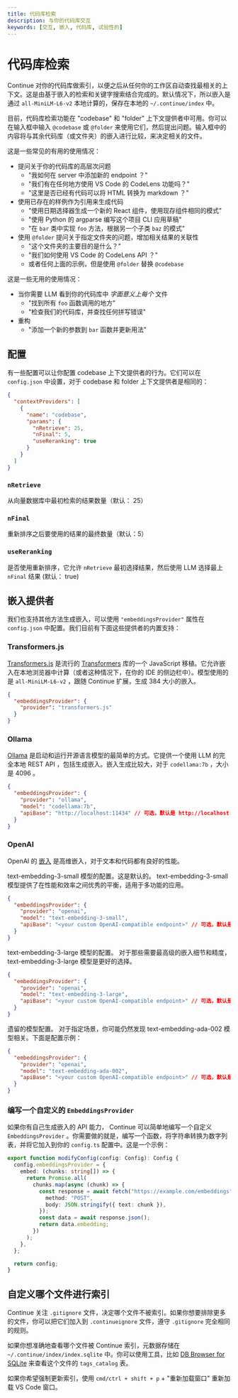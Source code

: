 ```yaml
---
title: 代码库检索
description: 与你的代码库交互
keywords: [交互, 嵌入, 代码库, 试验性的]
---
```


# 代码库检索

Continue 对你的代码库做索引，以便之后从任何你的工作区自动查找最相关的上下文。这是由基于嵌入的检索和关键字搜索结合完成的。默认情况下，所以嵌入是通过 `all-MiniLM-L6-v2` 本地计算的，保存在本地的 `~/.continue/index` 中。

目前，代码库检索功能在 "codebase" 和 "folder" 上下文提供者中可用。你可以在输入框中输入 `@codebase` 或 `@folder` 来使用它们，然后提出问题。输入框中的内容将与其余代码库（或文件夹）的嵌入进行比较，来决定相关的文件。

这是一些常见的有用的使用情况：

- 提问关于你的代码库的高层次问题
  - "我如何在 server 中添加新的 endpoint ？"
  - "我们有在任何地方使用 VS Code 的 CodeLens 功能吗？"
  - "这里是否已经有代码可以将 HTML 转换为 markdown ？"
- 使用已存在的样例作为引用来生成代码
  - "使用日期选择器生成一个新的 React 组件，使用现存组件相同的模式"
  - "使用 Python 的 argparse 编写这个项目 CLI 应用草稿"
  - "在 `bar` 类中实现 `foo` 方法，根据另一个子类 `baz` 的模式"
- 使用 `@folder` 提问关于指定文件夹的问题，增加相关结果的关联性
  - "这个文件夹的主要目的是什么？"
  - "我们如何使用 VS Code 的 CodeLens API ？"
  - 或者任何上面的示例，但是使用 `@folder` 替换 `@codebase`

这是一些无用的使用情况：

- 当你需要 LLM 看到你的代码库中 _字面意义上每个_ 文件
  - "找到所有 `foo` 函数调用的地方"
  - "检查我们的代码库，并查找任何拼写错误"
- 重构
  - "添加一个新的参数到 `bar` 函数并更新用法"

## 配置

有一些配置可以让你配置 codebase 上下文提供者的行为。它们可以在 `config.json` 中设置，对于 codebase 和 folder 上下文提供者是相同的：

```json title="~/.continue/config.json"
{
  "contextProviders": [
    {
      "name": "codebase",
      "params": {
        "nRetrieve": 25,
        "nFinal": 5,
        "useReranking": true
      }
    }
  ]
}
```

### `nRetrieve`

从向量数据库中最初检索的结果数量（默认： 25）

### `nFinal`

重新排序之后要使用的结果的最终数量（默认：5）

### `useReranking`

是否使用重新排序，它允许 `nRetrieve` 最初选择结果，然后使用 LLM 选择最上 `nFinal` 结果 (默认： true)

## 嵌入提供者

我们也支持其他方法生成嵌入，可以使用 `"embeddingsProvider"` 属性在 `config.json` 中配置。我们目前有下面这些提供者的内置支持：

### Transformers.js

[Transformers.js](https://huggingface.co/docs/transformers.js/index) 是流行的 [Transformers](https://huggingface.co/transformers/) 库的一个 JavaScript 移植。它允许嵌入在本地浏览器中计算（或者这种情况下，在你的 IDE 的侧边栏中）。模型使用的是 `all-MiniLM-L6-v2` ，跟随 Continue 扩展，生成 384 大小的嵌入。

```json title="~/.continue/config.json"
{
  "embeddingsProvider": {
    "provider": "transformers.js"
  }
}
```

### Ollama

[Ollama](https://ollama.ai) 是启动和运行开源语言模型的最简单的方式。它提供一个使用 LLM 的完全本地 REST API ，包括生成嵌入。嵌入生成比较大，对于 `codellama:7b` ，大小是 4096 。

```json title="~/.continue/config.json"
{
  "embeddingsProvider": {
    "provider": "ollama",
    "model": "codellama:7b",
    "apiBase": "http://localhost:11434" // 可选，默认是 http://localhost:11434
  }
}
```

### OpenAI

OpenAI 的 [嵌入](https://platform.openai.com/docs/guides/embeddings) 是高维嵌入，对于文本和代码都有良好的性能。

text-embedding-3-small 模型的配置。这是默认的。
text-embedding-3-small 模型提供了在性能和效率之间优秀的平衡，适用于多功能的应用。

```json title="~/.continue/config.json"
{
  "embeddingsProvider": {
    "provider": "openai",
    "model": "text-embedding-3-small",
    "apiBase": "<your custom OpenAI-compatible endpoint>" // 可选，默认是 OpenAI API
  }
}
```

text-embedding-3-large 模型的配置。
对于那些需要最高级的嵌入细节和精度， text-embedding-3-large 模型是更好的选择。

```json title="~/.continue/config.json"
{
  "embeddingsProvider": {
    "provider": "openai",
    "model": "text-embedding-3-large",
    "apiBase": "<your custom OpenAI-compatible endpoint>" // 可选，默认是 OpenAI API
  }
}
```

遗留的模型配置。
对于指定场景，你可能仍然发现 text-embedding-ada-002 模型相关。下面是配置示例：

```json title="~/.continue/config.json"
{
  "embeddingsProvider": {
    "provider": "openai",
    "model": "text-embedding-ada-002",
    "apiBase": "<your custom OpenAI-compatible endpoint>" // 可选，默认是 OpenAI API
  }
}
```

### 编写一个自定义的 `EmbeddingsProvider`

如果你有自己生成嵌入的 API 能力， Continue 可以简单地编写一个自定义 `EmbeddingsProvider` 。你需要做的就是，编写一个函数，将字符串转换为数字列表，并将它加入到你的 `config.ts` 配置中。这是一个示例：

```ts title="~/.continue/config.ts"
export function modifyConfig(config: Config): Config {
  config.embeddingsProvider = {
    embed: (chunks: string[]) => {
      return Promise.all(
        chunks.map(async (chunk) => {
          const response = await fetch("https://example.com/embeddings", {
            method: "POST",
            body: JSON.stringify({ text: chunk }),
          });
          const data = await response.json();
          return data.embedding;
        })
      );
    },
  };

  return config;
}
```

## 自定义哪个文件进行索引

Continue 关注 `.gitignore` 文件，决定哪个文件不被索引。如果你想要排除更多的文件，你可以把它们加入到 `.continueignore` 文件，遵守 `.gitignore` 完全相同的规则。

如果你想准确地查看哪个文件被 Continue 索引，元数据存储在 `~/.continue/index/index.sqlite` 中。你可以使用工具，比如 [DB Browser for SQLite](https://sqlitebrowser.org/) 来查看这个文件的 `tags_catalog` 表。

如果你希望强制更新索引，使用 `cmd/ctrl + shift + p` + "重新加载窗口" 重新加载 VS Code 窗口。
